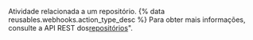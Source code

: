 Atividade relacionada a um repositório. {% data reusables.webhooks.action_type_desc %} Para obter mais informações, consulte a API REST dos[repositórios](/v3/repos/)".
